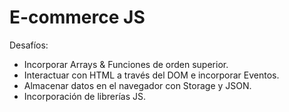 # E-commerce JS

Desafíos:
- Incorporar Arrays & Funciones de orden superior.
- Interactuar con HTML a través del DOM e incorporar Eventos.
- Almacenar datos en el navegador con Storage y JSON.
- Incorporación de librerías JS.
